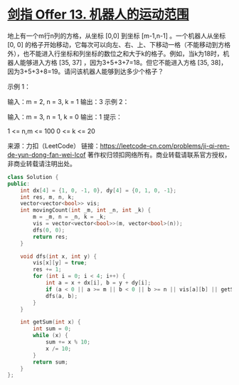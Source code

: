 # [剑指 Offer 13. 机器人的运动范围](https://leetcode-cn.com/problems/ji-qi-ren-de-yun-dong-fan-wei-lcof/)

地上有一个m行n列的方格，从坐标 [0,0] 到坐标 [m-1,n-1] 。一个机器人从坐标 [0, 0] 的格子开始移动，它每次可以向左、右、上、下移动一格（不能移动到方格外），也不能进入行坐标和列坐标的数位之和大于k的格子。例如，当k为18时，机器人能够进入方格 [35, 37] ，因为3+5+3+7=18。但它不能进入方格 [35, 38]，因为3+5+3+8=19。请问该机器人能够到达多少个格子？

 

示例 1：

输入：m = 2, n = 3, k = 1
输出：3
示例 2：

输入：m = 3, n = 1, k = 0
输出：1
提示：

1 <= n,m <= 100
0 <= k <= 20

来源：力扣（LeetCode）
链接：https://leetcode-cn.com/problems/ji-qi-ren-de-yun-dong-fan-wei-lcof
著作权归领扣网络所有。商业转载请联系官方授权，非商业转载请注明出处。

```c++
class Solution {
public:
    int dx[4] = {1, 0, -1, 0}, dy[4] = {0, 1, 0, -1};
    int res, m, n, k;
    vector<vector<bool>> vis;
    int movingCount(int _m, int _n, int _k) {
        m = _m, n = _n, k = _k;
        vis = vector<vector<bool>>(m, vector<bool>(n));
        dfs(0, 0);
        return res;
    }

    void dfs(int x, int y) {
        vis[x][y] = true;
        res += 1;
        for (int i = 0; i < 4; i++) {
            int a = x + dx[i], b = y + dy[i];
            if (a < 0 || a >= m || b < 0 || b >= n || vis[a][b] || getSum(a) + getSum(b) > k) continue;
            dfs(a, b);
        }
    }

    int getSum(int x) {
        int sum = 0;
        while (x) {
            sum += x % 10;
            x /= 10;
        }
        return sum;
    }
};
```


